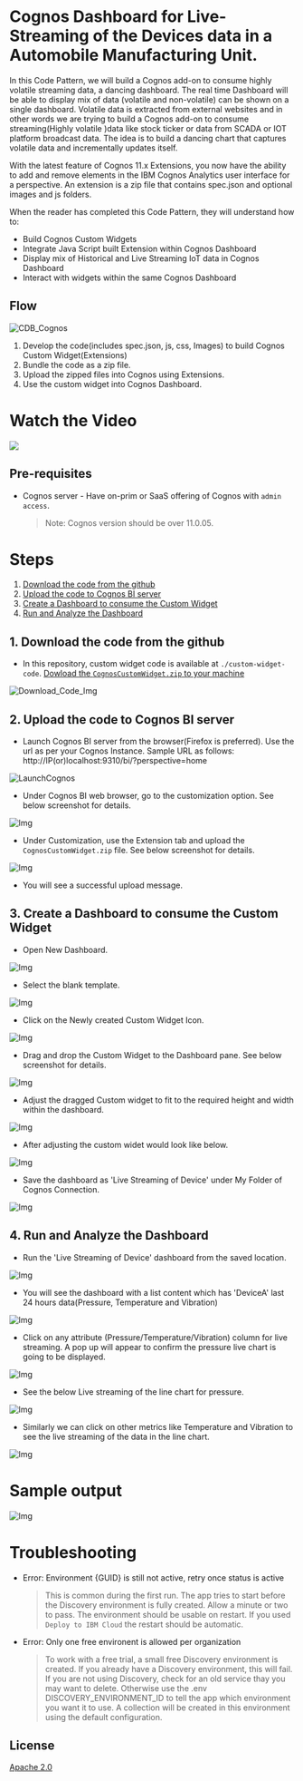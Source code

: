 
# Cognos Dashboard for Live-Streaming of the Devices data in a Automobile Manufacturing Unit.

In this Code Pattern, we will build a Cognos add-on to consume highly volatile streaming data, a dancing dashboard. 
The real time Dashboard will be able to display mix of data (volatile and non-volatile) can be shown on a single dashboard. Volatile data is extracted from external websites and in other words we are trying to build a Cognos add-on to consume streaming(Highly volatile )data like stock ticker or data from SCADA or IOT platform broadcast data. 
The idea is to build a dancing chart that captures volatile data and incrementally updates itself.

With the latest feature of Cognos 11.x Extensions, you now have the ability to add and remove elements in the IBM Cognos Analytics user interface for a perspective. An extension is a zip file that contains spec.json and optional images and js folders.


When the reader has completed this Code Pattern, they will understand how to:

* Build Cognos Custom Widgets
* Integrate Java Script built Extension within Cognos Dashboard
* Display mix of Historical and Live Streaming IoT data in Cognos Dashboard
* Interact with widgets within the same Cognos Dashboard

## Flow

![CDB_Cognos](https://github.com/srikanthIBM/cognos-dancing-dashboard/blob/master/images/DD_Flow.jpg)

1. Develop the code(includes spec.json, js, css, Images) to build Cognos Custom Widget(Extensions)
2. Bundle the code as a zip file.
3. Upload the zipped files into Cognos using Extensions.
4. Use the custom widget into Cognos Dashboard.
 


<!--Optionally, update this section when the video is created-->
# Watch the Video

[![](http://img.youtube.com/vi/Jxi7U7VOMYg/0.jpg)](https://www.youtube.com/watch?v=Jxi7U7VOMYg)

## Pre-requisites

* Cognos server - Have on-prim or SaaS offering of Cognos with `admin access`.
   > Note: Cognos version should be over 11.0.05.
   

# Steps

1. [Download the code from the github](#1-download-the-code-from-the-github)
2. [Upload the code to Cognos BI server](#2-upload-the-code-to-cognos-bi-server)
3. [Create a Dashboard to consume the Custom Widget](#3-create-a-dashboard-to-consume-the-custom-widget)
4. [Run and Analyze the Dashboard](#4-run-and-analyze-the-dashboard)


## 1. Download the code from the github

- In this repository, custom widget code is available at `./custom-widget-code`. [Dowload the `CognosCustomWidget.zip` to your machine](https://github.com/srikanthIBM/cognos-dancing-dashboard/tree/master/custom-widget-code/CognosCustomWidget.zip)


![Download_Code_Img](https://github.com/srikanthIBM/cognos-dancing-dashboard/blob/master/images/download_code.jpg)


## 2. Upload the code to Cognos BI server

- Launch Cognos BI server from the browser(Firefox is preferred). Use the url as per your Cognos Instance. 
Sample URL as follows: http://IP(or)localhost:9310/bi/?perspective=home
 
![LaunchCognos](https://github.com/srikanthIBM/cognos-dancing-dashboard/blob/master/images/LaunchCognos.jpg)

- Under Cognos BI web browser, go to the customization option. See below screenshot for details.

![Img](https://github.com/srikanthIBM/cognos-dancing-dashboard/blob/master/images/upload_BI.jpg)

-  Under Customization, use the Extension tab and upload the `CognosCustomWidget.zip` file. See below screenshot for details.

![Img](https://github.com/srikanthIBM/cognos-dancing-dashboard/blob/master/images/upload_BI1.jpg)

- You will see a successful upload message.

## 3. Create a Dashboard to consume the Custom Widget

- Open New Dashboard.

![Img](https://github.com/srikanthIBM/cognos-dancing-dashboard/blob/master/images/db1.jpg)

- Select the blank template.

![Img](https://github.com/srikanthIBM/cognos-dancing-dashboard/blob/master/images/db2.jpg)

- Click on the Newly created Custom Widget Icon.

![Img](https://github.com/srikanthIBM/cognos-dancing-dashboard/blob/master/images/cw1.jpg)

- Drag and drop the Custom Widget to the Dashboard pane. See below screenshot for details.

![Img](https://github.com/srikanthIBM/cognos-dancing-dashboard/blob/master/images/cw2.jpg)

- Adjust the dragged Custom widget to fit to the required height and width within the dashboard.

![Img](https://github.com/srikanthIBM/cognos-dancing-dashboard/blob/master/images/Adjust_Size.jpg)

- After adjusting the custom widet would look like below.

![Img](https://github.com/srikanthIBM/cognos-dancing-dashboard/blob/master/images/Adjust_Size1.jpg)

- Save the dashboard as 'Live Streaming of Device' under My Folder of Cognos Connection.

![Img](https://github.com/srikanthIBM/cognos-dancing-dashboard/blob/master/images/Save_Dashboard.jpg)


## 4. Run and Analyze the Dashboard

- Run the 'Live Streaming of Device' dashboard from the saved location.
 
 ![Img](https://github.com/srikanthIBM/cognos-dancing-dashboard/blob/master/images/RunDashboard.jpg)

- You will see the dashboard with a list content which has 'DeviceA' last 24 hours data(Pressure, Temperature and Vibration)

 ![Img](https://github.com/srikanthIBM/cognos-dancing-dashboard/blob/master/images/Dashboard1.jpg)
 
- Click on any attribute (Pressure/Temperature/Vibration) column for live streaming. A pop up will appear to confirm the pressure live chart is going to be displayed. 
 
 ![Img](https://github.com/srikanthIBM/cognos-dancing-dashboard/blob/master/images/Popup.jpg)
 
-  See the below Live streaming of the line chart for pressure. 

 ![Img](https://github.com/srikanthIBM/cognos-dancing-dashboard/blob/master/images/Pressure.jpg)
 
- Similarly we can click on other metrics like Temperature and Vibration to see the live streaming of the data in the line chart.

 ![Img](https://github.com/srikanthIBM/cognos-dancing-dashboard/blob/master/images/Temperature.jpg)
 
 

# Sample output

![Img](https://github.com/srikanthIBM/cognos-dancing-dashboard/blob/master/images//Sample_Output.png)

<!--Optionally, include any troubleshooting tips (driver issues, etc)-->

# Troubleshooting

* Error: Environment {GUID} is still not active, retry once status is active

  > This is common during the first run. The app tries to start before the Discovery
environment is fully created. Allow a minute or two to pass. The environment should
be usable on restart. If you used `Deploy to IBM Cloud` the restart should be automatic.

* Error: Only one free environent is allowed per organization

  > To work with a free trial, a small free Discovery environment is created. If you already have
a Discovery environment, this will fail. If you are not using Discovery, check for an old
service thay you may want to delete. Otherwise use the .env DISCOVERY_ENVIRONMENT_ID to tell
the app which environment you want it to use. A collection will be created in this environment
using the default configuration.

<!-- keep this -->
## License

[Apache 2.0](LICENSE)

